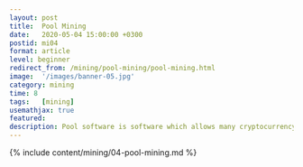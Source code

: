 ```yaml
---
layout: post
title:  Pool Mining
date:   2020-05-04 15:00:00 +0300
postid: mi04
format: article
level: beginner
redirect_from: /mining/pool-mining/pool-mining.html
image:  '/images/banner-05.jpg'
category: mining
time: 8
tags:   [mining]
usemathjax: true
featured:
description: Pool software is software which allows many cryptocurrency miners to be able to be connected to it so that resources are pooled over the network...
---
```


{% include content/mining/04-pool-mining.md %}

